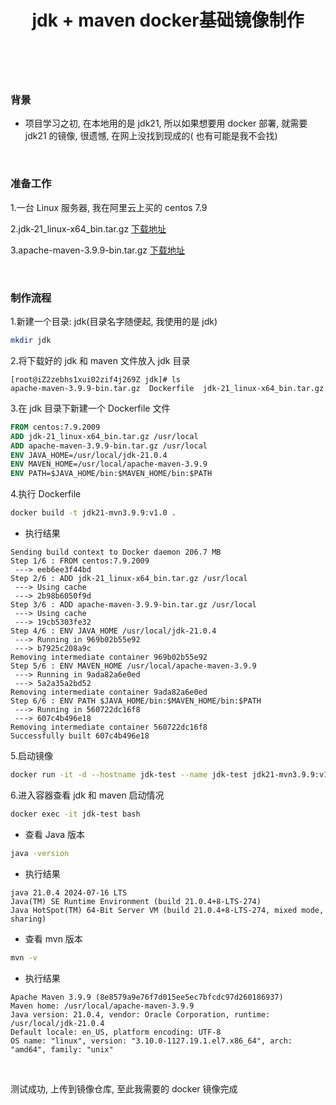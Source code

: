 ﻿---
layout: mypost
title: jdk + maven  docker基础镜像制作
categories: [ Java, maven, Docker, 后端 ]
---

<br>

### 背景

- 项目学习之初, 在本地用的是 jdk21, 所以如果想要用 docker 部署, 就需要 jdk21 的镜像, 很遗憾, 在网上没找到现成的(
  也有可能是我不会找)

<br>

### 准备工作

1.一台 Linux 服务器, 我在阿里云上买的 centos 7.9

2.jdk-21_linux-x64_bin.tar.gz   [下载地址](https://www.oracle.com/cn/java/technologies/downloads/#java21)

3.apache-maven-3.9.9-bin.tar.gz    [下载地址](https://maven.apache.org/download.cgi)

<br>

### 制作流程

1.新建一个目录: jdk(目录名字随便起, 我使用的是 jdk)

```bash
mkdir jdk
```

2.将下载好的 jdk 和 maven 文件放入 jdk 目录

```
[root@iZ2zebhs1xui02zif4j269Z jdk]# ls
apache-maven-3.9.9-bin.tar.gz  Dockerfile  jdk-21_linux-x64_bin.tar.gz
```

3.在 jdk 目录下新建一个 Dockerfile 文件

```dockerfile
FROM centos:7.9.2009
ADD jdk-21_linux-x64_bin.tar.gz /usr/local
ADD apache-maven-3.9.9-bin.tar.gz /usr/local
ENV JAVA_HOME=/usr/local/jdk-21.0.4
ENV MAVEN_HOME=/usr/local/apache-maven-3.9.9
ENV PATH=$JAVA_HOME/bin:$MAVEN_HOME/bin:$PATH
```

4.执行 Dockerfile

```bash
docker build -t jdk21-mvn3.9.9:v1.0 .
```

- 执行结果

```
Sending build context to Docker daemon 206.7 MB
Step 1/6 : FROM centos:7.9.2009
 ---> eeb6ee3f44bd
Step 2/6 : ADD jdk-21_linux-x64_bin.tar.gz /usr/local
 ---> Using cache
 ---> 2b98b6050f9d
Step 3/6 : ADD apache-maven-3.9.9-bin.tar.gz /usr/local
 ---> Using cache
 ---> 19cb5303fe32
Step 4/6 : ENV JAVA_HOME /usr/local/jdk-21.0.4
 ---> Running in 969b02b55e92
 ---> b7925c208a9c
Removing intermediate container 969b02b55e92
Step 5/6 : ENV MAVEN_HOME /usr/local/apache-maven-3.9.9
 ---> Running in 9ada82a6e0ed
 ---> 5a2a35a2bd52
Removing intermediate container 9ada82a6e0ed
Step 6/6 : ENV PATH $JAVA_HOME/bin:$MAVEN_HOME/bin:$PATH
 ---> Running in 560722dc16f8
 ---> 607c4b496e18
Removing intermediate container 560722dc16f8
Successfully built 607c4b496e18
```

5.启动镜像

```bash
docker run -it -d --hostname jdk-test --name jdk-test jdk21-mvn3.9.9:v1.0
```

6.进入容器查看 jdk 和 maven 启动情况

```bash
docker exec -it jdk-test bash
```

- 查看 Java 版本

```bash
java -version
```

- 执行结果

```
java 21.0.4 2024-07-16 LTS
Java(TM) SE Runtime Environment (build 21.0.4+8-LTS-274)
Java HotSpot(TM) 64-Bit Server VM (build 21.0.4+8-LTS-274, mixed mode, sharing)
```

- 查看 mvn 版本

```bash
mvn -v
```

- 执行结果

```
Apache Maven 3.9.9 (8e8579a9e76f7d015ee5ec7bfcdc97d260186937)
Maven home: /usr/local/apache-maven-3.9.9
Java version: 21.0.4, vendor: Oracle Corporation, runtime: /usr/local/jdk-21.0.4
Default locale: en_US, platform encoding: UTF-8
OS name: "linux", version: "3.10.0-1127.19.1.el7.x86_64", arch: "amd64", family: "unix"
```

<br>

测试成功, 上传到镜像仓库, 至此我需要的 docker 镜像完成